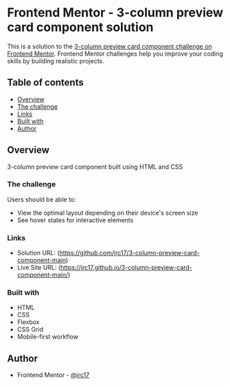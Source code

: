 # Frontend Mentor - 3-column preview card component solution

This is a solution to the [3-column preview card component challenge on Frontend Mentor](https://www.frontendmentor.io/challenges/3column-preview-card-component-pH92eAR2-). Frontend Mentor challenges help you improve your coding skills by building realistic projects.

## Table of contents

- [Overview](#overview)
- [The challenge](#the-challenge)
- [Links](#links)
- [Built with](#built-with)
- [Author](#author)

## Overview

3-column preview card component built using HTML and CSS

### The challenge

Users should be able to:

- View the optimal layout depending on their device's screen size
- See hover states for interactive elements

### Links

- Solution URL: (https://github.com/jrc17/3-column-preview-card-component-main)
- Live Site URL: (https://jrc17.github.io/3-column-preview-card-component-main/)

### Built with

- HTML
- CSS
- Flexbox
- CSS Grid
- Mobile-first workflow

## Author

- Frontend Mentor - [@jrc17](https://www.frontendmentor.io/profile/jrc17)
